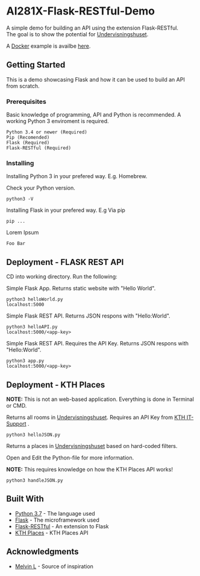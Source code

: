 # AI281X-Flask-RESTful-Demo

A simple demo for building an API using the extension Flask-RESTful.<br />
The goal is to show the potential for [Undervisningshuset](https://www.akademiskahus.se/vara-kunskapsmiljoer/byggprojekt/vara-byggprojekt/stockholm/undervisningshuset/).

A [Docker](http://docker.com) example is availbe [here](https://github.com/andrewisen/AI281X-Docker-Flask-RESTful-Demo).

## Getting Started

This is a demo showcasing Flask and how it can be used to build an API from scratch.

### Prerequisites

Basic knowledge of programming, API and Python is recommended.
A working Python 3 enviroment is required.

```
Python 3.4 or newer (Required)
Pip (Recomended)
Flask (Required)
Flask-RESTful (Required)
```

### Installing

Installing Python 3 in your prefered way.
E.g. Homebrew.

Check your Python version.

```
python3 -V
```

Installing Flask in your prefered way.
E.g Via pip

```
pip ...
```

Lorem Ipsum

```
Foo Bar
```

## Deployment - FLASK REST API

CD into working directory. Run the following:

Simple Flask App. Returns static website with "Hello World".
```
python3 helloWorld.py
localhost:5000
```


Simple Flask REST API. Returns JSON respons with "Hello:World".
```
python3 helloAPI.py
localhost:5000/<app-key>
```

Simple Flask REST API. Requires the API Key. Returns JSON respons with "Hello:World".
```
python3 app.py
localhost:5000/<app-key>
```
## Deployment - KTH Places
**NOTE:** This is not an web-based application. Everything is done in Terminal or CMD.

Returns all rooms in [Undervisningshuset](https://www.akademiskahus.se/vara-kunskapsmiljoer/byggprojekt/vara-byggprojekt/stockholm/undervisningshuset/). Requires an API Key from 
[KTH IT-Support](https://www.kth.se/student/kth-it-support) .

```
python3 helloJSON.py
```

Returns a places in [Undervisningshuset](https://www.akademiskahus.se/vara-kunskapsmiljoer/byggprojekt/vara-byggprojekt/stockholm/undervisningshuset/) based on hard-coded filters.

Open and Edit the Python-file for more information.

**NOTE:** This requires knowledge on how the KTH Places API works!

```
python3 handleJSON.py
```

## Built With

* [Python 3.7](https://www.python.org/downloads/release/python-370/) - The language used
* [Flask](http://flask.pocoo.org) - The microframework used
* [Flask-RESTful](https://flask-restful.readthedocs.io/en/latest/) - An extension to Flask 
* [KTH Places](https://www.kth.se/api/places/swagger/) - KTH Places API

## Acknowledgments

* [Melvin L](https://www.youtube.com/watch?v=s_ht4AKnWZg) - Source of inspiration
